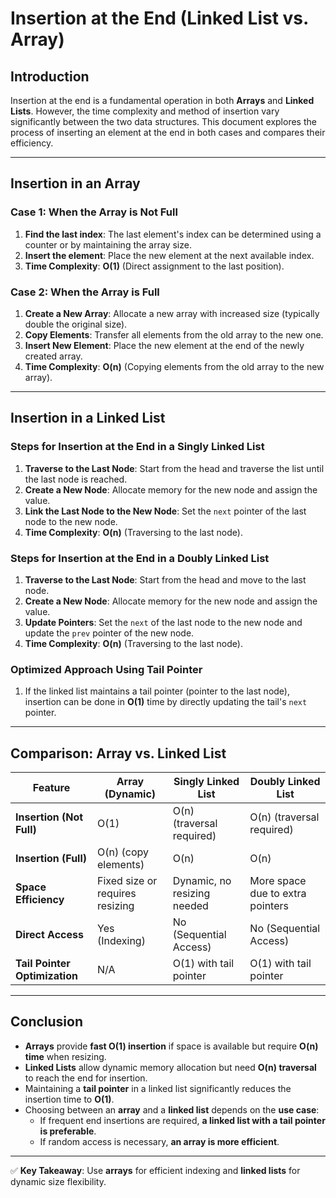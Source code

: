 # **Insertion at the End (Linked List vs. Array)**

## **Introduction**
Insertion at the end is a fundamental operation in both **Arrays** and **Linked Lists**. However, the time complexity and method of insertion vary significantly between the two data structures. This document explores the process of inserting an element at the end in both cases and compares their efficiency.

---

## **Insertion in an Array**
### **Case 1: When the Array is Not Full**
1. **Find the last index**: The last element's index can be determined using a counter or by maintaining the array size.
2. **Insert the element**: Place the new element at the next available index.
3. **Time Complexity**: **O(1)** (Direct assignment to the last position).

### **Case 2: When the Array is Full**
1. **Create a New Array**: Allocate a new array with increased size (typically double the original size).
2. **Copy Elements**: Transfer all elements from the old array to the new one.
3. **Insert New Element**: Place the new element at the end of the newly created array.
4. **Time Complexity**: **O(n)** (Copying elements from the old array to the new array).

---

## **Insertion in a Linked List**
### **Steps for Insertion at the End in a Singly Linked List**
1. **Traverse to the Last Node**: Start from the head and traverse the list until the last node is reached.
2. **Create a New Node**: Allocate memory for the new node and assign the value.
3. **Link the Last Node to the New Node**: Set the `next` pointer of the last node to the new node.
4. **Time Complexity**: **O(n)** (Traversing to the last node).

### **Steps for Insertion at the End in a Doubly Linked List**
1. **Traverse to the Last Node**: Start from the head and move to the last node.
2. **Create a New Node**: Allocate memory for the new node and assign the value.
3. **Update Pointers**: Set the `next` of the last node to the new node and update the `prev` pointer of the new node.
4. **Time Complexity**: **O(n)** (Traversing to the last node).

### **Optimized Approach Using Tail Pointer**
1. If the linked list maintains a tail pointer (pointer to the last node), insertion can be done in **O(1)** time by directly updating the tail's `next` pointer.

---

## **Comparison: Array vs. Linked List**
| Feature           | Array (Dynamic)         | Singly Linked List       | Doubly Linked List       |
|------------------|------------------------|--------------------------|--------------------------|
| **Insertion (Not Full)**  | O(1)                  | O(n) (traversal required) | O(n) (traversal required) |
| **Insertion (Full)**      | O(n) (copy elements) | O(n)                     | O(n)                     |
| **Space Efficiency**      | Fixed size or requires resizing | Dynamic, no resizing needed | More space due to extra pointers |
| **Direct Access**        | Yes (Indexing)       | No (Sequential Access)   | No (Sequential Access)   |
| **Tail Pointer Optimization** | N/A | O(1) with tail pointer | O(1) with tail pointer |

---

## **Conclusion**
- **Arrays** provide **fast O(1) insertion** if space is available but require **O(n) time** when resizing.
- **Linked Lists** allow dynamic memory allocation but need **O(n) traversal** to reach the end for insertion.
- Maintaining a **tail pointer** in a linked list significantly reduces the insertion time to **O(1)**.
- Choosing between an **array** and a **linked list** depends on the **use case**:
  - If frequent end insertions are required, **a linked list with a tail pointer is preferable**.
  - If random access is necessary, **an array is more efficient**.

---

✅ **Key Takeaway**: Use **arrays** for efficient indexing and **linked lists** for dynamic size flexibility.

